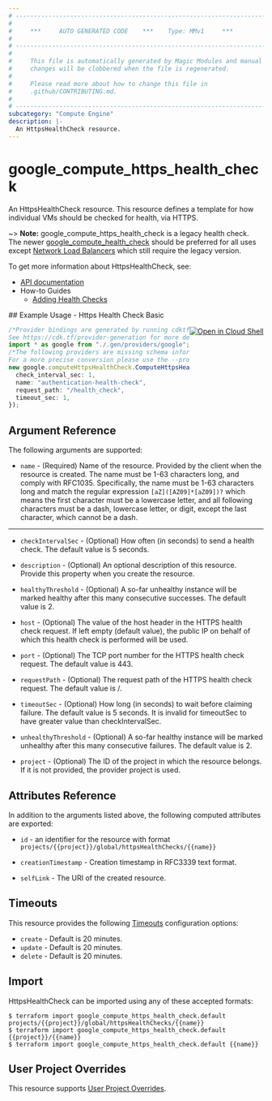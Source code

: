 ```yaml
---
# ----------------------------------------------------------------------------
#
#     ***     AUTO GENERATED CODE    ***    Type: MMv1     ***
#
# ----------------------------------------------------------------------------
#
#     This file is automatically generated by Magic Modules and manual
#     changes will be clobbered when the file is regenerated.
#
#     Please read more about how to change this file in
#     .github/CONTRIBUTING.md.
#
# ----------------------------------------------------------------------------
subcategory: "Compute Engine"
description: |-
  An HttpsHealthCheck resource.
---
```


# google\_compute\_https\_health\_check

An HttpsHealthCheck resource. This resource defines a template for how
individual VMs should be checked for health, via HTTPS.

\~> **Note:** google\_compute\_https\_health\_check is a legacy health check.
The newer [google\_compute\_health\_check](/docs/providers/google/r/compute_health_check.html)
should be preferred for all uses except
[Network Load Balancers](https://cloud.google.com/compute/docs/load-balancing/network/)
which still require the legacy version.

To get more information about HttpsHealthCheck, see:

* [API documentation](https://cloud.google.com/compute/docs/reference/v1/httpsHealthChecks)
* How-to Guides
  * [Adding Health Checks](https://cloud.google.com/compute/docs/load-balancing/health-checks#legacy_health_checks)

<div class = "oics-button" style="float: right; margin: 0 0 -15px">
  <a href="https://console.cloud.google.com/cloudshell/open?cloudshell_git_repo=https%3A%2F%2Fgithub.com%2Fterraform-google-modules%2Fdocs-examples.git&cloudshell_working_dir=https_health_check_basic&cloudshell_image=gcr.io%2Fgraphite-cloud-shell-images%2Fterraform%3Alatest&open_in_editor=main.tf&cloudshell_print=.%2Fmotd&cloudshell_tutorial=.%2Ftutorial.md" target="_blank">
    <img alt="Open in Cloud Shell" src="//gstatic.com/cloudssh/images/open-btn.svg" style="max-height: 44px; margin: 32px auto; max-width: 100%;">
  </a>
</div>
## Example Usage - Https Health Check Basic

```typescript
/*Provider bindings are generated by running cdktf get.
See https://cdk.tf/provider-generation for more details.*/
import * as google from "./.gen/providers/google";
/*The following providers are missing schema information and might need manual adjustments to synthesize correctly: google.
For a more precise conversion please use the --provider flag in convert.*/
new google.computeHttpsHealthCheck.ComputeHttpsHealthCheck(this, "default", {
  check_interval_sec: 1,
  name: "authentication-health-check",
  request_path: "/health_check",
  timeout_sec: 1,
});

```

## Argument Reference

The following arguments are supported:

* `name` -
  (Required)
  Name of the resource. Provided by the client when the resource is
  created. The name must be 1-63 characters long, and comply with
  RFC1035.  Specifically, the name must be 1-63 characters long and
  match the regular expression `[aZ]([AZ09]*[aZ09])?` which means
  the first character must be a lowercase letter, and all following
  characters must be a dash, lowercase letter, or digit, except the
  last character, which cannot be a dash.

***

*   `checkIntervalSec` -
    (Optional)
    How often (in seconds) to send a health check. The default value is 5
    seconds.

*   `description` -
    (Optional)
    An optional description of this resource. Provide this property when
    you create the resource.

*   `healthyThreshold` -
    (Optional)
    A so-far unhealthy instance will be marked healthy after this many
    consecutive successes. The default value is 2.

*   `host` -
    (Optional)
    The value of the host header in the HTTPS health check request. If
    left empty (default value), the public IP on behalf of which this
    health check is performed will be used.

*   `port` -
    (Optional)
    The TCP port number for the HTTPS health check request.
    The default value is 443.

*   `requestPath` -
    (Optional)
    The request path of the HTTPS health check request.
    The default value is /.

*   `timeoutSec` -
    (Optional)
    How long (in seconds) to wait before claiming failure.
    The default value is 5 seconds.  It is invalid for timeoutSec to have
    greater value than checkIntervalSec.

*   `unhealthyThreshold` -
    (Optional)
    A so-far healthy instance will be marked unhealthy after this many
    consecutive failures. The default value is 2.

*   `project` - (Optional) The ID of the project in which the resource belongs.
    If it is not provided, the provider project is used.

## Attributes Reference

In addition to the arguments listed above, the following computed attributes are exported:

*   `id` - an identifier for the resource with format `projects/{{project}}/global/httpsHealthChecks/{{name}}`

*   `creationTimestamp` -
    Creation timestamp in RFC3339 text format.

*   `selfLink` - The URI of the created resource.

## Timeouts

This resource provides the following
[Timeouts](https://developer.hashicorp.com/terraform/plugin/sdkv2/resources/retries-and-customizable-timeouts) configuration options:

* `create` - Default is 20 minutes.
* `update` - Default is 20 minutes.
* `delete` - Default is 20 minutes.

## Import

HttpsHealthCheck can be imported using any of these accepted formats:

```console
$ terraform import google_compute_https_health_check.default projects/{{project}}/global/httpsHealthChecks/{{name}}
$ terraform import google_compute_https_health_check.default {{project}}/{{name}}
$ terraform import google_compute_https_health_check.default {{name}}
```

## User Project Overrides

This resource supports [User Project Overrides](https://registry.terraform.io/providers/hashicorp/google/latest/docs/guides/provider_reference#user_project_override).
